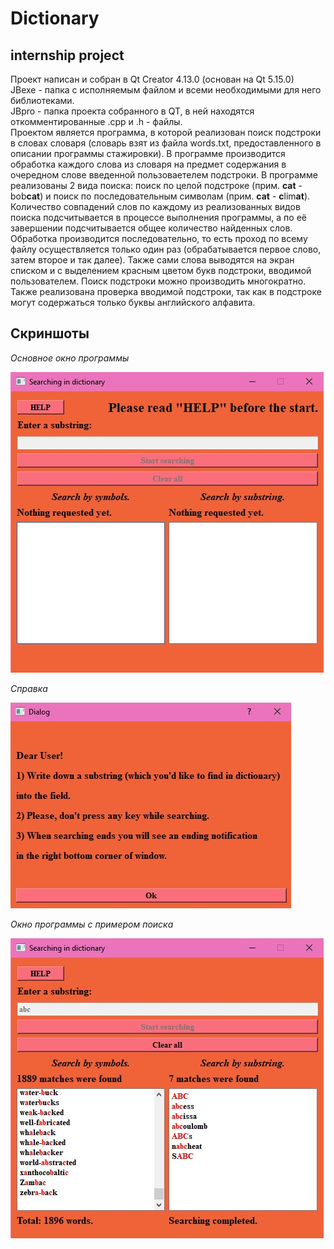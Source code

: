 # Dictionary
## internship project <br/>
Проект написан и собран в Qt Creator 4.13.0 (основан на Qt 5.15.0)<br/>
JBexe - папка с исполняемым файлом и всеми необходимыми для него библиотеками.<br/>
JBpro - папка проекта собранного в QT, в ней находятся откомментированные .cpp и .h - файлы.<br/>
Проектом является программа, в которой реализован поиск подстроки в словах словаря (словарь взят из файла words.txt, предоставленного в описании программы стажировки). В программе производится обработка каждого слова из словаря на предмет содержания в очередном слове введенной пользоваетелем подстроки. В программе реализованы 2 вида поиска: поиск по целой подстроке (прим. **cat** - bob**cat**) и поиск по последовательным символам (прим. **cat** - **c**lim**at**). Количество совпадений слов по каждому из реализованных видов поиска подсчитывается в процессе выполнения программы, а по её завершении подсчитывается общее количество найденных слов. Обработка производится последовательно, то есть проход по всему файлу осуществляется только один раз (обрабатывается первое слово, затем второе и так далее). Также сами слова выводятся на экран списком и с выделением красным цветом букв подстроки, вводимой пользователем. Поиск подстроки можно производить многократно. Также реализована проверка вводимой подстроки, так как в подстроке могут содержаться только буквы английского алфавита.
## Скриншоты <br/>
*Основное окно программы*

![](1.jpg)

*Справка*

![](2.jpg)

*Окно программы с примером поиска* 

![](3.jpg)
